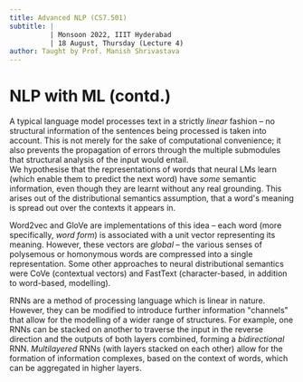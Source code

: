 ```yaml
---
title: Advanced NLP (CS7.501)
subtitle: |
          | Monsoon 2022, IIIT Hyderabad
          | 18 August, Thursday (Lecture 4)
author: Taught by Prof. Manish Shrivastava
---
```


# NLP with ML (contd.)
A typical language model processes text in a strictly *linear* fashion – no structural information of the sentences being processed is taken into account. This is not merely for the sake of computational convenience; it also prevents the propagation of errors through the multiple submodules that structural analysis of the input would entail.  
We hypothesise that the representations of words that neural LMs learn (which enable them to predict the next word) have *some* semantic information, even though they are learnt without any real grounding. This arises out of the distributional semantics assumption, that a word's meaning is spread out over the contexts it appears in.

Word2vec and GloVe are implementations of this idea – each word (more specifically, *word form*) is associated with a unit vector representing its meaning. However, these vectors are *global* – the various senses of polysemous or homonymous words are compressed into a single representation. Some other approaches to neural distributional semantics were CoVe (contextual vectors) and FastText (character-based, in addition to word-based, modelling).

RNNs are a method of processing language which is linear in nature. However, they can be modified to introduce further information "channels" that allow for the modelling of a wider range of structures. For example, one RNNs can be stacked on another to traverse the input in the reverse direction and the outputs of both layers combined, forming a *bidirectional* RNN. *Multilayered* RNNs (with layers stacked on each other) allow for the formation of information complexes, based on the context of words, which can be aggregated in higher layers.